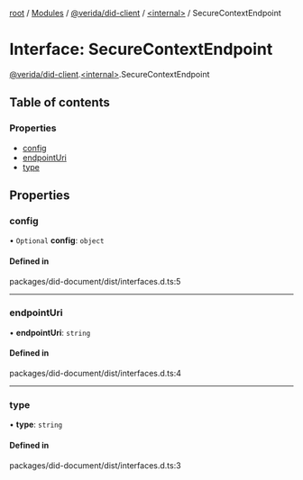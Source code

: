 [root](../README.md) / [Modules](../modules.md) / [@verida/did-client](../modules/verida_did_client.md) / [<internal\>](../modules/verida_did_client._internal_.md) / SecureContextEndpoint

# Interface: SecureContextEndpoint

[@verida/did-client](../modules/verida_did_client.md).[<internal\>](../modules/verida_did_client._internal_.md).SecureContextEndpoint

## Table of contents

### Properties

- [config](verida_did_client._internal_.SecureContextEndpoint.md#config)
- [endpointUri](verida_did_client._internal_.SecureContextEndpoint.md#endpointuri)
- [type](verida_did_client._internal_.SecureContextEndpoint.md#type)

## Properties

### config

• `Optional` **config**: `object`

#### Defined in

packages/did-document/dist/interfaces.d.ts:5

___

### endpointUri

• **endpointUri**: `string`

#### Defined in

packages/did-document/dist/interfaces.d.ts:4

___

### type

• **type**: `string`

#### Defined in

packages/did-document/dist/interfaces.d.ts:3
